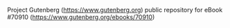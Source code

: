Project Gutenberg (https://www.gutenberg.org) public repository for
eBook #70910 (https://www.gutenberg.org/ebooks/70910)
